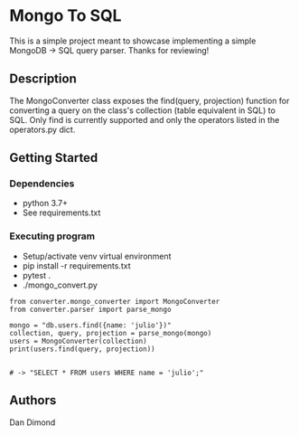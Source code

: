 # Mongo To SQL

This is a simple project meant to showcase implementing a simple MongoDB -> SQL query parser. Thanks for reviewing!

## Description

The MongoConverter class exposes the find(query, projection) function for converting a query on the class's collection (table equivalent in SQL) to SQL. Only find is currently supported and only the operators listed in the operators.py dict.

## Getting Started

### Dependencies

* python 3.7+
* See requirements.txt

### Executing program

* Setup/activate venv virtual environment
* pip install -r requirements.txt
* pytest .
* ./mongo_convert.py


```
from converter.mongo_converter import MongoConverter
from converter.parser import parse_mongo

mongo = "db.users.find({name: 'julio'})"
collection, query, projection = parse_mongo(mongo)
users = MongoConverter(collection)
print(users.find(query, projection))


# -> "SELECT * FROM users WHERE name = 'julio';"

```

## Authors

Dan Dimond
